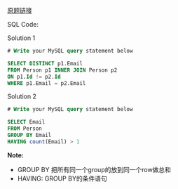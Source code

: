 [原题链接](https://leetcode-cn.com/problems/duplicate-emails/)

SQL Code:

Solution 1

```sql
# Write your MySQL query statement below

SELECT DISTINCT p1.Email
FROM Person p1 INNER JOIN Person p2
ON p1.Id != p2.Id
WHERE p1.Email = p2.Email
```

Solution 2

```sql
# Write your MySQL query statement below

SELECT Email
FROM Person
GROUP BY Email
HAVING count(Email) > 1
```

**Note:**

- GROUP BY 把所有同一个group的放到同一个row做总和
- HAVING: GROUP BY的条件语句
